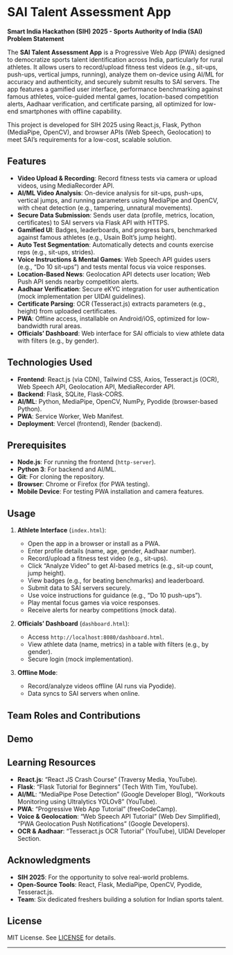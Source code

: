 
# SAI Talent Assessment App

**Smart India Hackathon (SIH) 2025 - Sports Authority of India (SAI) Problem Statement**

The **SAI Talent Assessment App** is a Progressive Web App (PWA) designed to democratize sports talent identification across India, particularly for rural athletes. It allows users to record/upload fitness test videos (e.g., sit-ups, push-ups, vertical jumps, running), analyze them on-device using AI/ML for accuracy and authenticity, and securely submit results to SAI servers. The app features a gamified user interface, performance benchmarking against famous athletes, voice-guided mental games, location-based competition alerts, Aadhaar verification, and certificate parsing, all optimized for low-end smartphones with offline capability.

This project is developed for SIH 2025 using React.js, Flask, Python (MediaPipe, OpenCV), and browser APIs (Web Speech, Geolocation) to meet SAI’s requirements for a low-cost, scalable solution.

## Features
- **Video Upload & Recording**: Record fitness tests via camera or upload videos, using MediaRecorder API.
- **AI/ML Video Analysis**: On-device analysis for sit-ups, push-ups, vertical jumps, and running parameters using MediaPipe and OpenCV, with cheat detection (e.g., tampering, unnatural movements).
- **Secure Data Submission**: Sends user data (profile, metrics, location, certificates) to SAI servers via Flask API with HTTPS.
- **Gamified UI**: Badges, leaderboards, and progress bars, benchmarked against famous athletes (e.g., Usain Bolt’s jump height).
- **Auto Test Segmentation**: Automatically detects and counts exercise reps (e.g., sit-ups, strides).
- **Voice Instructions & Mental Games**: Web Speech API guides users (e.g., “Do 10 sit-ups”) and tests mental focus via voice responses.
- **Location-Based News**: Geolocation API detects user location; Web Push API sends nearby competition alerts.
- **Aadhaar Verification**: Secure eKYC integration for user authentication (mock implementation per UIDAI guidelines).
- **Certificate Parsing**: OCR (Tesseract.js) extracts parameters (e.g., height) from uploaded certificates.
- **PWA**: Offline access, installable on Android/iOS, optimized for low-bandwidth rural areas.
- **Officials’ Dashboard**: Web interface for SAI officials to view athlete data with filters (e.g., by gender).

## Technologies Used
- **Frontend**: React.js (via CDN), Tailwind CSS, Axios, Tesseract.js (OCR), Web Speech API, Geolocation API, MediaRecorder API.
- **Backend**: Flask, SQLite, Flask-CORS.
- **AI/ML**: Python, MediaPipe, OpenCV, NumPy, Pyodide (browser-based Python).
- **PWA**: Service Worker, Web Manifest.
- **Deployment**: Vercel (frontend), Render (backend).

## Prerequisites
- **Node.js**: For running the frontend (`http-server`).
- **Python 3**: For backend and AI/ML.
- **Git**: For cloning the repository.
- **Browser**: Chrome or Firefox (for PWA testing).
- **Mobile Device**: For testing PWA installation and camera features.

## Usage
1. **Athlete Interface** (`index.html`):
   - Open the app in a browser or install as a PWA.
   - Enter profile details (name, age, gender, Aadhaar number).
   - Record/upload a fitness test video (e.g., sit-ups).
   - Click “Analyze Video” to get AI-based metrics (e.g., sit-up count, jump height).
   - View badges (e.g., for beating benchmarks) and leaderboard.
   - Submit data to SAI servers securely.
   - Use voice instructions for guidance (e.g., “Do 10 push-ups”).
   - Play mental focus games via voice responses.
   - Receive alerts for nearby competitions (mock data).

2. **Officials’ Dashboard** (`dashboard.html`):
   - Access `http://localhost:8080/dashboard.html`.
   - View athlete data (name, metrics) in a table with filters (e.g., by gender).
   - Secure login (mock implementation).

3. **Offline Mode**:
   - Record/analyze videos offline (AI runs via Pyodide).
   - Data syncs to SAI servers when online.

## Team Roles and Contributions

## Demo

## Learning Resources
- **React.js**: “React JS Crash Course” (Traversy Media, YouTube).
- **Flask**: “Flask Tutorial for Beginners” (Tech With Tim, YouTube).
- **AI/ML**: “MediaPipe Pose Detection” (Google Developer Blog), “Workouts Monitoring using Ultralytics YOLOv8” (YouTube).
- **PWA**: “Progressive Web App Tutorial” (freeCodeCamp).
- **Voice & Geolocation**: “Web Speech API Tutorial” (Web Dev Simplified), “PWA Geolocation Push Notifications” (Google Developers).
- **OCR & Aadhaar**: “Tesseract.js OCR Tutorial” (YouTube), UIDAI Developer Section.

## Acknowledgments
- **SIH 2025**: For the opportunity to solve real-world problems.
- **Open-Source Tools**: React, Flask, MediaPipe, OpenCV, Pyodide, Tesseract.js.
- **Team**: Six dedicated freshers building a solution for Indian sports talent.

## License
MIT License. See [LICENSE](LICENSE) for details.

---

